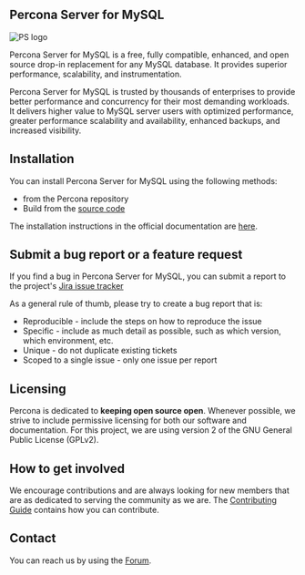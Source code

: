 ## Percona Server for MySQL

![PS logo](docs/_static/percona-server-logo.jpg)

Percona Server for MySQL is a free, fully compatible, enhanced, and open source drop-in replacement for any MySQL database. It provides superior performance, scalability, and instrumentation.

Percona Server for MySQL is trusted by thousands of enterprises to provide better performance and concurrency for their most demanding workloads. It delivers higher value to MySQL server users with optimized performance, greater performance scalability and availability, enhanced backups, and increased visibility.

## Installation

You can install Percona Server for MySQL using the following methods:
- from the Percona repository 
- Build from the [source code](https://github.com/percona/percona-server)

The installation instructions in the official documentation are [here](https://docs.percona.com/percona-server/8.0/installation.html).

## Submit a bug report or a feature request

If you find a bug in Percona Server for MySQL, you can submit a report to the project's [Jira issue tracker](https://jira.percona.com/projects/PS/issues)

As a general rule of thumb, please try to create a bug report that is:

- Reproducible - include the steps on how to reproduce the issue
- Specific - include as much detail as possible, such as which version, which environment, etc.
- Unique - do not duplicate existing tickets
- Scoped to a single issue - only one issue per report

## Licensing

Percona is dedicated to **keeping open source open**. Whenever possible, we strive to include permissive licensing for both our software and documentation. For this project, we are using version 2 of the GNU General Public License (GPLv2).

## How to get involved

We encourage contributions and are always looking for new members that are as dedicated to serving the community as we are. The [Contributing Guide](https://github.com/percona/psmysql-docs/blob/8.0/contributing.md) contains how you can contribute.

## Contact

You can reach us by using the [Forum](https://forums.percona.com/c/mysql-mariadb/percona-server-for-mysql-8-0).
